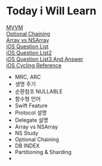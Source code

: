 # Today i Will Learn

[MVVM](https://beomy.tistory.com/43) </br>
[Optional Chaining](https://babbab2.tistory.com/32) </br>
[Array vs NSArray](https://jplanet89.tistory.com/entry/Array-vs-NSArray-NSMutableArray) </br>
[iOS Question List](https://github.com/JeaSungLEE/iOSInterviewquestions) </br>
[iOS Question List2](https://sanghyuk.dev/ios/2/) </br>
[iOS Question List3 And Answer](https://jasunhee.tistory.com/253) </br>
[iOS Cycling Reference](https://onelife2live.tistory.com/11) </br>


- MRC, ARC
- 생명 주기
- 순환참조 NULLABLE
- 함수형 언어
- Swift Feature
- Protocol 설명
- Delegate 설명
- Array  vs NSArray
- NS Study
- Optional Chaining
- DB INDEX
- Partitioning & Sharding
- 
